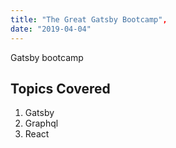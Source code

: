 ```yaml
---
title: "The Great Gatsby Bootcamp",
date: "2019-04-04"
---
```


Gatsby bootcamp

## Topics Covered

1. Gatsby
2. Graphql
3. React